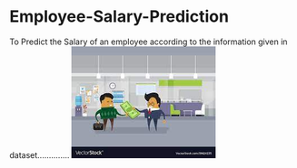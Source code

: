 # Employee-Salary-Prediction
To Predict the Salary of an employee according to the information given in dataset..............
![Picture!](https://github.com/gunjan01aggarwal/Employee-Salary-Prediction/blob/main/download.jpg)
